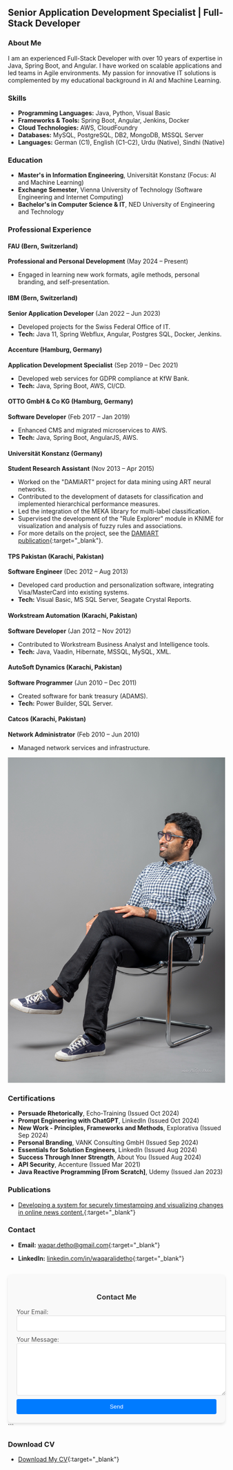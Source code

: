 
## Senior Application Development Specialist | Full-Stack Developer

### About Me
I am an experienced Full-Stack Developer with over 10 years of expertise in Java, Spring Boot, and Angular. I have worked on scalable applications and led teams in Agile environments. My passion for innovative IT solutions is complemented by my educational background in AI and Machine Learning.

### Skills
- **Programming Languages:** Java, Python, Visual Basic
- **Frameworks & Tools:** Spring Boot, Angular, Jenkins, Docker
- **Cloud Technologies:** AWS, CloudFoundry
- **Databases:** MySQL, PostgreSQL, DB2, MongoDB, MSSQL Server
- **Languages:** German (C1), English (C1-C2), Urdu (Native), Sindhi (Native)

### Education
- **Master's in Information Engineering**, Universität Konstanz (Focus: AI and Machine Learning)
- **Exchange Semester**, Vienna University of Technology (Software Engineering and Internet Computing)
- **Bachelor's in Computer Science & IT**, NED University of Engineering and Technology

### Professional Experience
#### FAU (Bern, Switzerland)
**Professional and Personal Development** (May 2024 – Present)
- Engaged in learning new work formats, agile methods, personal branding, and self-presentation.

#### IBM (Bern, Switzerland)
**Senior Application Developer** (Jan 2022 – Jun 2023)
- Developed projects for the Swiss Federal Office of IT.
- **Tech:** Java 11, Spring Webflux, Angular, Postgres SQL, Docker, Jenkins.

#### Accenture (Hamburg, Germany)
**Application Development Specialist** (Sep 2019 – Dec 2021)
- Developed web services for GDPR compliance at KfW Bank.
- **Tech:** Java, Spring Boot, AWS, CI/CD.

#### OTTO GmbH & Co KG (Hamburg, Germany)
**Software Developer** (Feb 2017 – Jan 2019)
- Enhanced CMS and migrated microservices to AWS.
- **Tech:** Java, Spring Boot, AngularJS, AWS.

#### Universität Konstanz (Germany)
**Student Research Assistant** (Nov 2013 – Apr 2015)
- Worked on the "DAMIART" project for data mining using ART neural networks.
- Contributed to the development of datasets for classification and implemented hierarchical performance measures.
- Led the integration of the MEKA library for multi-label classification.
- Supervised the development of the "Rule Explorer" module in KNIME for visualization and analysis of fuzzy rules and associations.
- For more details on the project, see the [DAMIART publication](https://www.uni-konstanz.de/mmsp/pubsys/publishedFiles/BeSa14a.pdf){:target="_blank"}.


#### TPS Pakistan (Karachi, Pakistan)
**Software Engineer** (Dec 2012 – Aug 2013)
- Developed card production and personalization software, integrating Visa/MasterCard into existing systems.
- **Tech:** Visual Basic, MS SQL Server, Seagate Crystal Reports.

#### Workstream Automation (Karachi, Pakistan)
**Software Developer** (Jan 2012 – Nov 2012)
- Contributed to Workstream Business Analyst and Intelligence tools.
- **Tech:** Java, Vaadin, Hibernate, MSSQL, MySQL, XML.

#### AutoSoft Dynamics (Karachi, Pakistan)
**Software Programmer** (Jun 2010 – Dec 2011)
- Created software for bank treasury (ADAMS).
- **Tech:** Power Builder, SQL Server.

#### Catcos (Karachi, Pakistan)
**Network Administrator** (Feb 2010 – Jun 2010)
- Managed network services and infrastructure.

![Waqar A. Detho](waqar-chair.jpg)

### Certifications
- **Persuade Rhetorically**, Echo-Training (Issued Oct 2024)
- **Prompt Engineering with ChatGPT**, LinkedIn (Issued Oct 2024)
- **New Work - Principles, Frameworks and Methods**, Explorativa (Issued Sep 2024)
- **Personal Branding**, VANK Consulting GmbH (Issued Sep 2024)
- **Essentials for Solution Engineers**, LinkedIn (Issued Aug 2024)
- **Success Through Inner Strength**, About You (Issued Aug 2024)
- **API Security**, Accenture (Issued Mar 2021)
- **Java Reactive Programming [From Scratch]**, Udemy (Issued Jan 2023)

### Publications
- [Developing a system for securely timestamping and visualizing changes in online news content.](https://arxiv.org/abs/1802.07285){:target="_blank"}

### Contact
- **Email:** [waqar.detho@gmail.com](mailto:waqar.detho@gmail.com){:target="_blank"}
- **LinkedIn:** [linkedin.com/in/waqaralidetho](https://www.linkedin.com/in/waqaralidetho){:target="_blank"}

  ```html
<!-- Contact Form -->
<form action="https://formspree.io/f/myzzeryo" method="POST" style="max-width: 600px; margin: auto; background: #f9f9f9; padding: 20px; border-radius: 8px; box-shadow: 0 4px 6px rgba(0, 0, 0, 0.1);">
  <h3 style="text-align: center; color: #333;">Contact Me</h3>
  <label style="display: block; margin: 10px 0 5px; color: #555;">
    Your Email:
    <input type="email" name="email" required style="width: 100%; padding: 10px; border: 1px solid #ddd; border-radius: 4px;">
  </label>
  <label style="display: block; margin: 10px 0 5px; color: #555;">
    Your Message:
    <textarea name="message" required style="width: 100%; padding: 10px; border: 1px solid #ddd; border-radius: 4px; height: 100px;"></textarea>
  </label>
  <button type="submit" style="display: block; width: 100%; background: #007BFF; color: #fff; border: none; padding: 10px 20px; border-radius: 4px; cursor: pointer;">
    Send
  </button>
</form>
```

### Download CV
- [Download My CV](WaqarADethoResume.pdf){:target="_blank"}
